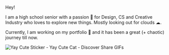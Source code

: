 Hey!

I am a high school senior with a passion 🫠 for
Design, CS and Creative Industry who
loves to explore new things.
Mostly looking out for clouds ☁.

Currently, I am working on my portfolio 🥳 and
it has been a great (+ chaotic) journey till now.

![Yay Cute Sticker - Yay Cute Cat - Discover   Share GIFs](https://github.com/mesaumya/mesaumya/assets/71837373/d43406da-3507-477b-bfb2-e15078440d80)

